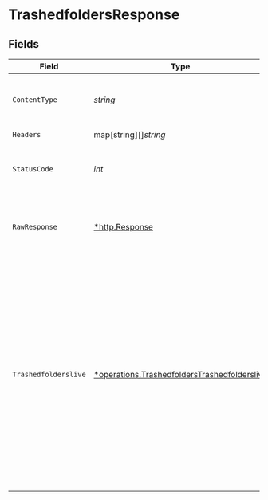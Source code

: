 # TrashedfoldersResponse


## Fields

| Field                                                                                                                                                                                                                                                                                                                                                  | Type                                                                                                                                                                                                                                                                                                                                                   | Required                                                                                                                                                                                                                                                                                                                                               | Description                                                                                                                                                                                                                                                                                                                                            | Example                                                                                                                                                                                                                                                                                                                                                |
| ------------------------------------------------------------------------------------------------------------------------------------------------------------------------------------------------------------------------------------------------------------------------------------------------------------------------------------------------------ | ------------------------------------------------------------------------------------------------------------------------------------------------------------------------------------------------------------------------------------------------------------------------------------------------------------------------------------------------------ | ------------------------------------------------------------------------------------------------------------------------------------------------------------------------------------------------------------------------------------------------------------------------------------------------------------------------------------------------------ | ------------------------------------------------------------------------------------------------------------------------------------------------------------------------------------------------------------------------------------------------------------------------------------------------------------------------------------------------------ | ------------------------------------------------------------------------------------------------------------------------------------------------------------------------------------------------------------------------------------------------------------------------------------------------------------------------------------------------------ |
| `ContentType`                                                                                                                                                                                                                                                                                                                                          | *string*                                                                                                                                                                                                                                                                                                                                               | :heavy_check_mark:                                                                                                                                                                                                                                                                                                                                     | HTTP response content type for this operation                                                                                                                                                                                                                                                                                                          |                                                                                                                                                                                                                                                                                                                                                        |
| `Headers`                                                                                                                                                                                                                                                                                                                                              | map[string][]*string*                                                                                                                                                                                                                                                                                                                                  | :heavy_check_mark:                                                                                                                                                                                                                                                                                                                                     | N/A                                                                                                                                                                                                                                                                                                                                                    |                                                                                                                                                                                                                                                                                                                                                        |
| `StatusCode`                                                                                                                                                                                                                                                                                                                                           | *int*                                                                                                                                                                                                                                                                                                                                                  | :heavy_check_mark:                                                                                                                                                                                                                                                                                                                                     | HTTP response status code for this operation                                                                                                                                                                                                                                                                                                           |                                                                                                                                                                                                                                                                                                                                                        |
| `RawResponse`                                                                                                                                                                                                                                                                                                                                          | [*http.Response](https://pkg.go.dev/net/http#Response)                                                                                                                                                                                                                                                                                                 | :heavy_check_mark:                                                                                                                                                                                                                                                                                                                                     | Raw HTTP response; suitable for custom response parsing                                                                                                                                                                                                                                                                                                |                                                                                                                                                                                                                                                                                                                                                        |
| `Trashedfolderslive`                                                                                                                                                                                                                                                                                                                                   | [*operations.TrashedfoldersTrashedfolderslive](../../../pkg/models/operations/trashedfolderstrashedfolderslive.md)                                                                                                                                                                                                                                     | :heavy_minus_sign:                                                                                                                                                                                                                                                                                                                                     | OK                                                                                                                                                                                                                                                                                                                                                     | {<br/>"status": "success",<br/>"message": "Data Fatched Successfully",<br/>"data": [<br/>{<br/>"id": 14,<br/>"name": "haristaamsoft",<br/>"icon": "https://taamfly.com/assets/empty.jpg",<br/>"description": null,<br/>"workbook_id": 1,<br/>"user_id": 1,<br/>"status": 1,<br/>"created_at": "2023-07-20T14:06:31Z",<br/>"updated_at": "2023-08-09T07:48:43Z",<br/>"deleted_at": "2023-08-09T07:48:43Z"<br/>}<br/>]<br/>} |
